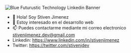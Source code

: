 ![Blue Futurustic Technology Linkedin Banner](https://github.com/stivenjimenez/stivenjimenez/assets/58489695/74f62816-3811-467b-b8bc-7308f5bc6307)

- 👋 Hola! Soy Stiven Jimenez
- 👀 Estoy interesado en el desarrollo web
- 📫 Puedes contactarme mediante mi correo electronico stivenjimenez.dev@gmail.com
- Linkedin: https://www.linkedin.com/in/stivenjimenez
- Twitter: https://twitter.com/stivenjdev
<!---
